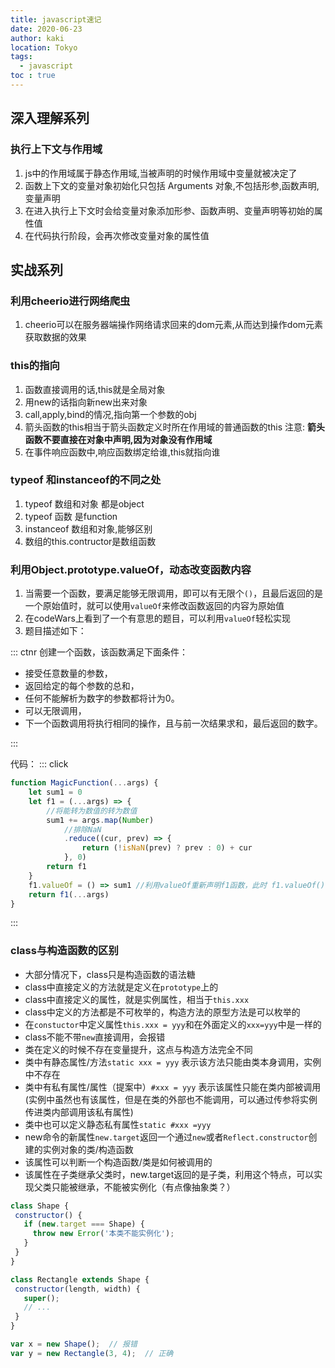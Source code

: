 ```yaml
---
title: javascript速记
date: 2020-06-23
author: kaki
location: Tokyo  
tags: 
  - javascript
toc : true
---
```


## 深入理解系列

### 执行上下文与作用域

1. js中的作用域属于静态作用域,当被声明的时候作用域中变量就被决定了
1. 函数上下文的变量对象初始化只包括 Arguments 对象,不包括形参,函数声明,变量声明
1. 在进入执行上下文时会给变量对象添加形参、函数声明、变量声明等初始的属性值
1. 在代码执行阶段，会再次修改变量对象的属性值

## 实战系列

### 利用cheerio进行网络爬虫

1. cheerio可以在服务器端操作网络请求回来的dom元素,从而达到操作dom元素获取数据的效果

### this的指向

1. 函数直接调用的话,this就是全局对象
1. 用new的话指向新new出来对象
1. call,apply,bind的情况,指向第一个参数的obj
1. 箭头函数的this相当于箭头函数定义时所在作用域的普通函数的this 注意: **箭头函数不要直接在对象中声明,因为对象没有作用域**
1. 在事件响应函数中,响应函数绑定给谁,this就指向谁

### typeof 和instanceof的不同之处

1. typeof 数组和对象 都是object
1. typeof 函数 是function
1. instanceof 数组和对象,能够区别
1. 数组的this.contructor是数组函数

### 利用Object.prototype.valueOf，动态改变函数内容

1. 当需要一个函数，要满足能够无限调用，即可以有无限个`()`，且最后返回的是一个原始值时，就可以使用`valueOf`来修改函数返回的内容为原始值
1. 在codeWars上看到了一个有意思的题目，可以利用`valueOf`轻松实现
1. 题目描述如下：

::: ctnr
创建一个函数，该函数满足下面条件：

- 接受任意数量的参数，
- 返回给定的每个参数的总和，
- 任何不能解析为数字的参数都将计为0。
- 可以无限调用，
- 下一个函数调用将执行相同的操作，且与前一次结果求和，最后返回的数字。

:::

代码：
::: click

```js
function MagicFunction(...args) {
    let sum1 = 0
    let f1 = (...args) => {
        //将能转为数值的转为数值
        sum1 += args.map(Number)
            //排除NaN
            .reduce((cur, prev) => {
                return (!isNaN(prev) ? prev : 0) + cur
            }, 0)
        return f1
    }
    f1.valueOf = () => sum1 //利用valueOf重新声明f1函数，此时 f1.valueOf() == f1 为true
    return f1(...args)
}
```

:::

### class与构造函数的区别

- 大部分情况下，class只是构造函数的语法糖
- class中直接定义的方法就是定义在`prototype`上的
- class中直接定义的属性，就是实例属性，相当于`this.xxx`
- class中定义的方法都是不可枚举的，构造方法的原型方法是可以枚举的
- 在`constuctor`中定义属性`this.xxx = yyy`和在外面定义的`xxx=yyy`中是一样的
- class不能不带`new`直接调用，会报错
- 类在定义的时候不存在变量提升，这点与构造方法完全不同
- 类中有静态属性/方法`static xxx = yyy` 表示该方法只能由类本身调用，实例中不存在
- 类中有私有属性/属性（提案中）`#xxx = yyy` 表示该属性只能在类内部被调用(实例中虽然也有该属性，但是在类的外部也不能调用，可以通过传参将实例传进类内部调用该私有属性)
- 类中也可以定义静态私有属性`static #xxx =yyy`
- new命令的新属性`new.target`返回一个通过`new`或者`Reflect.constructor`创建的实例对象的类/构造函数
 - 该属性可以判断一个构造函数/类是如何被调用的
 - 该属性在子类继承父类时，new.target返回的是子类，利用这个特点，可以实现父类只能被继承，不能被实例化（有点像抽象类？）

 ``` js
class Shape {
  constructor() {
    if (new.target === Shape) {
      throw new Error('本类不能实例化');
    }
  }
}

class Rectangle extends Shape {
  constructor(length, width) {
    super();
    // ...
  }
}

var x = new Shape();  // 报错
var y = new Rectangle(3, 4);  // 正确
 ```


